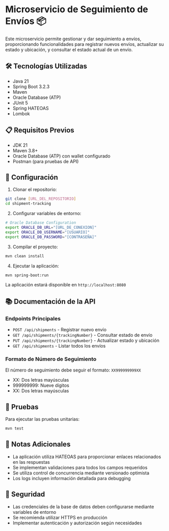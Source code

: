 # Microservicio de Seguimiento de Envíos 📦

Este microservicio permite gestionar y dar seguimiento a envíos, proporcionando funcionalidades para registrar nuevos envíos, actualizar su estado y ubicación, y consultar el estado actual de un envío.

## 🛠️ Tecnologías Utilizadas

- Java 21
- Spring Boot 3.2.3
- Maven
- Oracle Database (ATP)
- JUnit 5
- Spring HATEOAS
- Lombok

## 📋 Requisitos Previos

- JDK 21
- Maven 3.8+
- Oracle Database (ATP) con wallet configurado
- Postman (para pruebas de API)

## 🔧 Configuración

1. Clonar el repositorio:
```bash
git clone [URL_DEL_REPOSITORIO]
cd shipment-tracking
```

2. Configurar variables de entorno:
```bash
# Oracle Database Configuration
export ORACLE_DB_URL="[URL_DE_CONEXION]"
export ORACLE_DB_USERNAME="[USUARIO]"
export ORACLE_DB_PASSWORD="[CONTRASEÑA]"
```

3. Compilar el proyecto:
```bash
mvn clean install
```

4. Ejecutar la aplicación:
```bash
mvn spring-boot:run
```

La aplicación estará disponible en `http://localhost:8080`

## 📚 Documentación de la API

### Endpoints Principales

- `POST /api/shipments` - Registrar nuevo envío
- `GET /api/shipments/{trackingNumber}` - Consultar estado de envío
- `PUT /api/shipments/{trackingNumber}` - Actualizar estado y ubicación
- `GET /api/shipments` - Listar todos los envíos

### Formato de Número de Seguimiento

El número de seguimiento debe seguir el formato: `XX999999999XX`
- XX: Dos letras mayúsculas
- 999999999: Nueve dígitos
- XX: Dos letras mayúsculas

## 🧪 Pruebas

Para ejecutar las pruebas unitarias:
```bash
mvn test
```

## 📝 Notas Adicionales

- La aplicación utiliza HATEOAS para proporcionar enlaces relacionados en las respuestas
- Se implementan validaciones para todos los campos requeridos
- Se utiliza control de concurrencia mediante versionado optimista
- Los logs incluyen información detallada para debugging

## 🔐 Seguridad

- Las credenciales de la base de datos deben configurarse mediante variables de entorno
- Se recomienda utilizar HTTPS en producción
- Implementar autenticación y autorización según necesidades 